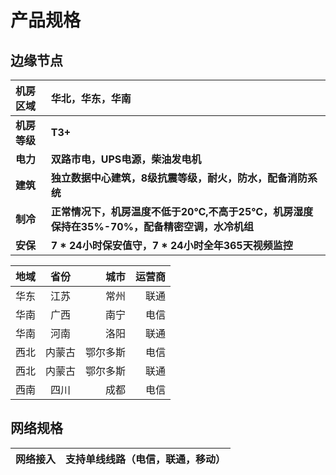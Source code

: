 # 产品规格
## 边缘节点

|机房区域|华北，华东，华南|
|:-|:-|
|**机房等级**|**T3+**|
|**电力**|**双路市电，UPS电源，柴油发电机**|
|**建筑**|**独立数据中心建筑，8级抗震等级，耐火，防水，配备消防系统**|
|**制冷**|**正常情况下，机房温度不低于20℃,不高于25℃，机房湿度保持在35%-70%，配备精密空调，水冷机组**|
|**安保**|**7 * 24小时保安值守，7 * 24小时全年365天视频监控**|

|地域|省份|城市|运营商|
| :------------ |:---------------:| -----:| -----:|
| 华东| 江苏 | 常州 | 联通 |
| 华南| 广西 | 南宁 | 电信 |
| 华南| 河南 | 洛阳 | 联通 |
| 西北| 内蒙古 | 鄂尔多斯 | 电信 |
| 西北| 内蒙古 | 鄂尔多斯 | 联通 |
| 西南| 四川 | 成都 | 电信 |


## 网络规格

|网络接入|支持单线线路（电信，联通，移动）|
|:-|:-|

